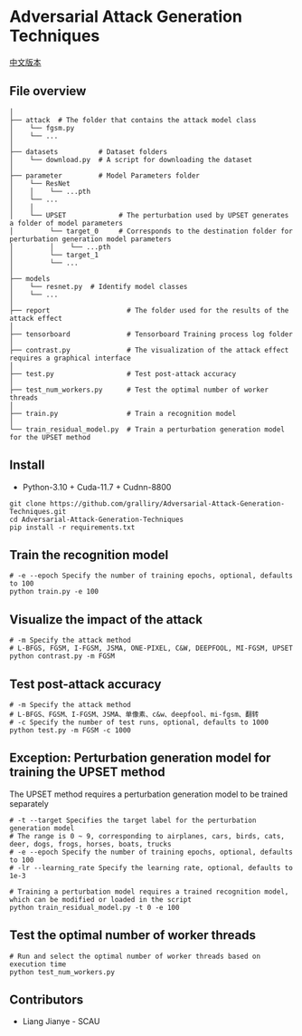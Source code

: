 # Adversarial Attack Generation Techniques

[中文版本](./assets/README.cn.md)

## File overview

```
│
├── attack  # The folder that contains the attack model class
│    └── fgsm.py
│    └── ...
│
├── datasets          # Dataset folders
│    └── download.py  # A script for downloading the dataset
│
├── parameter         # Model Parameters folder
│    └── ResNet
│    │    └── ...pth
│    └── ...
│    │ 
│    └── UPSET             # The perturbation used by UPSET generates a folder of model parameters
│         └── target_0     # Corresponds to the destination folder for perturbation generation model parameters
│         │    └── ...pth
│         └── target_1
│         └── ...
│
├── models       
│    └── resnet.py  # Identify model classes
│    └── ...
│
├── report                   # The folder used for the results of the attack effect
│ 
├── tensorboard              # Tensorboard Training process log folder
│
├── contrast.py              # The visualization of the attack effect requires a graphical interface
│
├── test.py                  # Test post-attack accuracy
│
├── test_num_workers.py      # Test the optimal number of worker threads
│
├── train.py                 # Train a recognition model
│
└── train_residual_model.py  # Train a perturbation generation model for the UPSET method
```

## Install

* Python-3.10 + Cuda-11.7 + Cudnn-8800

```shell
git clone https://github.com/gralliry/Adversarial-Attack-Generation-Techniques.git
cd Adversarial-Attack-Generation-Techniques
pip install -r requirements.txt
```

## Train the recognition model

```shell
# -e --epoch Specify the number of training epochs, optional, defaults to 100
python train.py -e 100
```

## Visualize the impact of the attack

```shell
# -m Specify the attack method
# L-BFGS, FGSM, I-FGSM, JSMA, ONE-PIXEL, C&W, DEEPFOOL, MI-FGSM, UPSET
python contrast.py -m FGSM
```

## Test post-attack accuracy

```shell
# -m Specify the attack method
# L-BFGS、FGSM、I-FGSM、JSMA、单像素、c&w、deepfool、mi-fgsm、翻转
# -c Specify the number of test runs, optional, defaults to 1000
python test.py -m FGSM -c 1000
```

## Exception: Perturbation generation model for training the UPSET method

The UPSET method requires a perturbation generation model to be trained separately

```shell
# -t --target Specifies the target label for the perturbation generation model
# The range is 0 ~ 9, corresponding to airplanes, cars, birds, cats, deer, dogs, frogs, horses, boats, trucks
# -e --epoch Specify the number of training epochs, optional, defaults to 100
# -lr --learning_rate Specify the learning rate, optional, defaults to 1e-3

# Training a perturbation model requires a trained recognition model, which can be modified or loaded in the script
python train_residual_model.py -t 0 -e 100
```

## Test the optimal number of worker threads

```shell
# Run and select the optimal number of worker threads based on execution time
python test_num_workers.py
```

## Contributors

- Liang Jianye - SCAU
